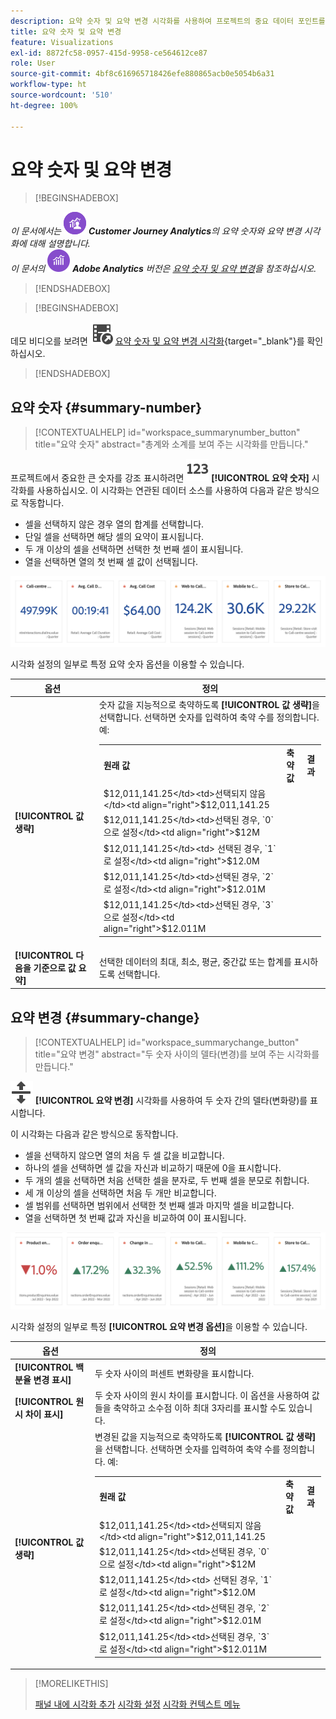```yaml
---
description: 요약 숫자 및 요약 변경 시각화를 사용하여 프로젝트의 중요 데이터 포인트를 표시할 수 있습니다.
title: 요약 숫자 및 요약 변경
feature: Visualizations
exl-id: 8872fc58-0957-415d-9958-ce564612ce87
role: User
source-git-commit: 4bf8c616965718426efe880865acb0e5054b6a31
workflow-type: ht
source-wordcount: '510'
ht-degree: 100%

---
```


# 요약 숫자 및 요약 변경

>[!BEGINSHADEBOX]

_이 문서에서는_ ![CustomerJourneyAnalytics](/help/assets/icons/CustomerJourneyAnalytics.svg) _**Customer Journey Analytics**&#x200B;의 요약 숫자와 요약 변경 시각화에 대해 설명합니다._<br/>_이 문서의_ ![AdobeAnalytics](/help/assets/icons/AdobeAnalytics.svg) _**Adobe Analytics** 버전은 [요약 숫자 및 요약 변경](https://experienceleague.adobe.com/ko/docs/analytics/analyze/analysis-workspace/visualizations/summary-number-change)을 참조하십시오._

>[!ENDSHADEBOX]

>[!BEGINSHADEBOX]

데모 비디오를 보려면 ![VideoCheckedOut](/help/assets/icons/VideoCheckedOut.svg) [요약 숫자 및 요약 변경 시각화](https://video.tv.adobe.com/v/335564/?quality=12&learn=on){target="_blank"}를 확인하십시오.

>[!ENDSHADEBOX]

## 요약 숫자 {#summary-number}

<!-- markdownlint-disable MD034 -->

>[!CONTEXTUALHELP]
>id="workspace_summarynumber_button"
>title="요약 숫자"
>abstract="총계와 소계를 보여 주는 시각화를 만듭니다."

<!-- markdownlint-enable MD034 -->

프로젝트에서 중요한 큰 숫자를 강조 표시하려면 ![요약](/help/assets/icons/123.svg) **[!UICONTROL 요약 숫자]** 시각화를 사용하십시오. 이 시각화는 연관된 데이터 소스를 사용하여 다음과 같은 방식으로 작동합니다.

* 셀을 선택하지 않은 경우 열의 합계를 선택합니다.
* 단일 셀을 선택하면 해당 셀의 요약이 표시됩니다.
* 두 개 이상의 셀을 선택하면 선택한 첫 번째 셀이 표시됩니다.
* 열을 선택하면 열의 첫 번째 셀 값이 선택됩니다.

![요약 숫자 시각화](asses/../assets/summary-number.png)

시각화 설정의 일부로 특정 요약 숫자 옵션을 이용할 수 있습니다.

| 옵션 | 정의 |
|--- |--- |
| **[!UICONTROL 값 생략]** | 숫자 값을 지능적으로 축약하도록 **[!UICONTROL 값 생략]**&#x200B;을 선택합니다. 선택하면 숫자를 입력하여 축약 수를 정의합니다. 예:<br/><table><tr><td>**원래 값**</td><td>**축약 값**</td><td>**결과**</td></tr><tr><td>$12,011,141.25</td><td>선택되지 않음</td><td  align="right">$12,011,141.25</td></tr><tr><td>$12,011,141.25</td><td>선택된 경우, `0`으로 설정</td><td align="right">$12M</td></tr><tr><td>$12,011,141.25</td><td> 선택된 경우, `1`로 설정</td><td  align="right">$12.0M</td></tr><tr><td>$12,011,141.25</td><td>선택된 경우, `2`로 설정</td><td align="right">$12.01M</td></tr><tr><td>$12,011,141.25</td><td>선택된 경우, `3`으로 설정</td><td align="right">$12.011M</td></tr></table> |
| **[!UICONTROL 다음을 기준으로 값 요약]** | 선택한 데이터의 최대, 최소, 평균, 중간값 또는 합계를 표시하도록 선택합니다. |

## 요약 변경 {#summary-change}

<!-- markdownlint-disable MD034 -->

>[!CONTEXTUALHELP]
>id="workspace_summarychange_button"
>title="요약 변경"
>abstract="두 숫자 사이의 델타(변경)를 보여 주는 시각화를 만듭니다."

<!-- markdownlint-enable MD034 -->


![MoveUpDown](/help/assets/icons/MoveUpDown.svg) **[!UICONTROL 요약 변경]** 시각화를 사용하여 두 숫자 간의 델타(변화량)를 표시합니다. <!-- This is applicable for AA, not CJA: The green and red color of the Summary Change can be controlled through [custom event polarity](https://experienceleague.adobe.com/docs/analytics/admin/admin-tools/success-events/success-event.html?lang=ko) or a calculated metric's [Show Upward Trend As](https://experienceleague.adobe.com/docs/analytics/components/calculated-metrics/calcmetric-workflow/cm-build-metrics.html?lang=ko) option.-->

<!--
The green and red color of the Summary Change can be controlled through [custom event polarity](https://experienceleague.adobe.com/docs/analytics/admin/admin/c-manage-report-suites/c-edit-report-suites/conversion-var-admin/c-success-events/success-event.md) or a calculated metric's [Show Upward Trend As](https://experienceleague.adobe.com/docs/analytics/components/calculated-metrics/calcmetric-workflow/cm-build-metrics.html?lang=ko) option.
-->

이 시각화는 다음과 같은 방식으로 동작합니다.

* 셀을 선택하지 않으면 열의 처음 두 셀 값을 비교합니다.
* 하나의 셀을 선택하면 셀 값을 자신과 비교하기 때문에 0을 표시합니다.
* 두 개의 셀을 선택하면 처음 선택한 셀을 분자로, 두 번째 셀을 분모로 취합니다.
* 세 개 이상의 셀을 선택하면 처음 두 개만 비교합니다.
* 셀 범위를 선택하면 범위에서 선택한 첫 번째 셀과 마지막 셀을 비교합니다.
* 열을 선택하면 첫 번째 값과 자신을 비교하여 0이 표시됩니다.


![두 숫자 사이의 델타를 보여 주는 요약 변경 시각화.](assets/summary-change.png)


시각화 설정의 일부로 특정 **[!UICONTROL 요약 변경 옵션]**&#x200B;을 이용할 수 있습니다.

| 옵션 | 정의 |
|--- |--- |
| **[!UICONTROL 백분율 변경 표시]** | 두 숫자 사이의 퍼센트 변화량을 표시합니다. |
| **[!UICONTROL 원시 차이 표시]** | 두 숫자 사이의 원시 차이를 표시합니다. 이 옵션을 사용하여 값들을 축약하고 소수점 이하 최대 3자리를 표시할 수도 있습니다. |
| **[!UICONTROL 값 생략]** | 변경된 값을 지능적으로 축약하도록 **[!UICONTROL 값 생략]**&#x200B;을 선택합니다. 선택하면 숫자를 입력하여 축약 수를 정의합니다. 예:<br/><table><tr><td>**원래 값**</td><td>**축약 값**</td><td>**결과**</td></tr><tr><td>$12,011,141.25</td><td>선택되지 않음</td><td  align="right">$12,011,141.25</td></tr><tr><td>$12,011,141.25</td><td>선택된 경우, `0`으로 설정</td><td align="right">$12M</td></tr><tr><td>$12,011,141.25</td><td> 선택된 경우, `1`로 설정</td><td  align="right">$12.0M</td></tr><tr><td>$12,011,141.25</td><td>선택된 경우, `2`로 설정</td><td align="right">$12.01M</td></tr><tr><td>$12,011,141.25</td><td>선택된 경우, `3`로 설정</td><td align="right">$12.011M</td></tr></table> |

>[!MORELIKETHIS]
>
>[패널 내에 시각화 추가](/help/analysis-workspace/visualizations/freeform-analysis-visualizations.md#add-visualizations-to-a-panel)
>[시각화 설정](/help/analysis-workspace/visualizations/freeform-analysis-visualizations.md#settings)
>[시각화 컨텍스트 메뉴](/help/analysis-workspace/visualizations/freeform-analysis-visualizations.md#context-menu)
>

